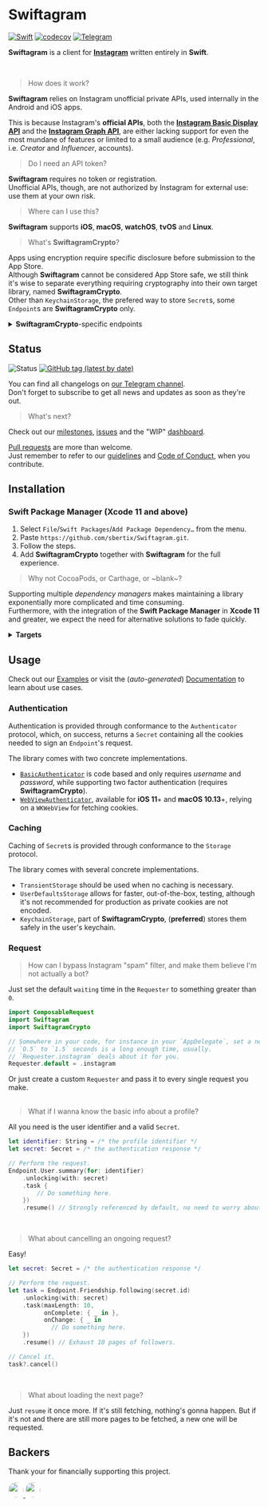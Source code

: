 # Swiftagram
[![Swift](https://img.shields.io/badge/Swift-5.1-%23DE5C43?style=flat&logo=swift)](https://swift.org)
[![codecov](https://codecov.io/gh/sbertix/Swiftagram/branch/master/graph/badge.svg)](https://codecov.io/gh/sbertix/Swiftagram)
[![Telegram](https://img.shields.io/badge/Telegram-Swiftagram-blue?style=flat&logo=telegram)](https://t.me/swiftagram)

**Swiftagram** is a client for [**Instagram**](https://instagram.com) written entirely in **Swift**.

<br/>

> How does it work?  

**Swiftagram** relies on Instagram unofficial private APIs, used internally in the Android and iOS apps.  

This is because Instagram's **official APIs**, both the [**Instagram Basic Display API**](https://developers.facebook.com/docs/instagram-basic-display-api) and the [**Instagram Graph API**](https://developers.facebook.com/docs/instagram-api/), are either lacking support for even the most mundane of features or limited to a small audience (e.g. _Professional_, i.e. _Creator_ and _Influencer_, accounts).  

> Do I need an API token?

**Swiftagram** requires no token or registration.\
Unofficial APIs, though, are not authorized by Instagram for external use: use them at your own risk.

> Where can I use this?

**Swiftagram** supports **iOS**, **macOS**, **watchOS**, **tvOS** and **Linux**.

> What's **SwiftagramCrypto**?

Apps using encryption require specific disclosure before submission to the App Store.\
Although **Swiftagram** cannot be considered App Store safe, we still think it's wise to separate everything requiring cryptography into their own target library, named **SwiftagramCrypto**.\
Other than `KeychainStorage`, the prefered way to store `Secret`s, some `Endpoint`s are **SwiftagramCrypto** only.

<details><summary><strong>SwiftagramCrypto</strong>-specific endpoints</summary>
    <p>

- `Endoint.Feed`
    - `.stories(by:)`
- `Endpoint.Friendship`
    - `.follow(_:)`
    - `.unfollow(_:)`
    - `.remove(follower:)`
    - `.acceptRequest(from:)`
    - `.rejectRequest(from:)`
    - `.block(_:)`
    - `.unblock(_:)`
- `Endpoint.Media.Posts`
    - `.like(_:)`
    - `.unlike(_:)`
    - `.archive(_:)`
    - `.unarchive(_:)`
    - `.comment(_:, on:, replyingTo:)`
    - `.delete(comments:, on:)`
    - `.delete(matching:)`
    - `.upload(image:, captioned:, tagging:, at:)`
    - `.upload(image:, size:, captioned:, tagging:, at:)`
- `Endpoint.Media.Stories`
    - `.by(_:)`
    </p>
</details>

## Status
![Status](https://github.com/sbertix/Swiftagram/workflows/master/badge.svg)
[![GitHub tag (latest by date)](https://img.shields.io/github/v/tag/sbertix/Swiftagram)](https://github.com/sbertix/Swiftagram/wiki)

You can find all changelogs on [our Telegram channel](https://t.me/swiftagram).\
Don't forget to subscribe to get all news and updates as soon as they're out.

> What's next?

Check out our [milestones](https://github.com/sbertix/Swiftagram/milestones), [issues](https://github.com/sbertix/Swiftagram/issues) and the "WIP" [dashboard](https://github.com/sbertix/Swiftagram/projects/1).

[Pull requests](https://github.com/sbertix/Swiftagram/pulls) are more than welcome.\
Just remember to refer to our [guidelines](CONTRIBUTING.md) and [Code of Conduct](CODE_OF_CONDUCT.md), when you contribute.


## Installation
### Swift Package Manager (Xcode 11 and above)
1. Select `File`/`Swift Packages`/`Add Package Dependency…` from the menu.
1. Paste `https://github.com/sbertix/Swiftagram.git`.
1. Follow the steps.
1. Add **SwiftagramCrypto** together with **Swiftagram** for the full experience.

> Why not CocoaPods, or Carthage, or ~blank~?

Supporting multiple _dependency managers_ makes maintaining a library exponentially more complicated and time consuming.\
Furthermore, with the integration of the **Swift Package Manager** in **Xcode 11** and greater, we expect the need for alternative solutions to fade quickly.

<details><summary><strong>Targets</strong></summary>
    <p>

- **Swiftagram** depends on [**ComposableRequest**](https://github.com/sbertix/ComposableRequest), an HTTP client originally integrated in **Swiftagram**., and it's the core library.\
It supports [`Combine`](https://developer.apple.com/documentation/combine) `Publisher`s out of the box.

- **SwiftagramCrypto**, depending on [**SwCrypt**](https://github.com/sbertix/SwCrypt) and [**KeychainSwift**](https://github.com/evgenyneu/keychain-swift), can be added to **Swiftagram** to extend its functionality, accessing the safer `KeychainStorage` and encrypted `Endpoint`s (e.g. `Endpoint.Friendship.follow`, `Endpoint.Friendship.unfollow`).
    </p>
</details>

## Usage
Check out our [Examples](Examples) or visit the (_auto-generated_) [Documentation](https://sbertix.github.io/Swiftagram) to learn about use cases.  

### Authentication
Authentication is provided through conformance to the `Authenticator` protocol, which, on success, returns a `Secret` containing all the cookies needed to sign an `Endpoint`'s request.

The library comes with two concrete implementations.
- [`BasicAuthenticator`](https://sbertix.github.io/SwiftagramCrypto/Classes/BasicAuthenticator.html) is code based and only requires _username_ and _password_, while supporting two factor authentication (requires **SwiftagramCrypto**).
- [`WebViewAuthenticator`](https://sbertix.github.io/Swiftagram/Classes/WebViewAuthenticator.html), available for **iOS 11**+ and **macOS 10.13**+, relying on a `WKWebView` for fetching cookies.

### Caching
Caching of `Secret`s is provided through conformance to the `Storage` protocol.  

The library comes with several concrete implementations.  
- `TransientStorage` should be used when no caching is necessary.  
- `UserDefaultsStorage` allows for faster, out-of-the-box, testing, although it's not recommended for production as private cookies are not encoded.  
- `KeychainStorage`, part of **SwiftagramCrypto**, (**preferred**) stores them safely in the user's keychain.  

### Request
> How can I bypass Instagram "spam" filter, and make them believe I'm not actually a bot?

Just set the default `waiting` time in the `Requester` to something greater than `0`.

```swift
import ComposableRequest
import Swiftagram
import SwiftagramCrypto

// Somewhere in your code, for instance in your `AppDelegate`, set a new `default` `Requester`.
// `O.5` to `1.5` seconds is a long enough time, usually.
// `Requester.instagram` deals about it for you.
Requester.default = .instagram
```

Or just create a custom `Requester` and pass it to every single request you make.  
<br/>

> What if I wanna know the basic info about a profile?

All you need is the user identifier and a valid `Secret`.

```swift
let identifier: String = /* the profile identifier */
let secret: Secret = /* the authentication response */

// Perform the request.
Endpoint.User.summary(for: identifier)
    .unlocking(with: secret)
    .task {
        // Do something here.
    })
    .resume() // Strongly referenced by default, no need to worry about it.
```
<br/>

> What about cancelling an ongoing request?

Easy!

```swift
let secret: Secret = /* the authentication response */

// Perform the request.
let task = Endpoint.Friendship.following(secret.id)
    .unlocking(with: secret)
    .task(maxLength: 10,
          onComplete: { _ in },
          onChange: { _ in  
            // Do something here.
    })
    .resume() // Exhaust 10 pages of followers.

// Cancel it.
task?.cancel()
```
<br/>

>  What about loading the next page?

Just `resume` it once more.
If it's still fetching, nothing's gonna happen. But if it's not and there are still more pages to be fetched, a new one will be requested.  

## Backers
Thank your for financially supporting this project.

<a href="https://github.com/sbertix">
    <img src="https://github.com/sbertix.png?size=60&s=60" width="30" height="30" style="border-radius:50%;" />
</a>
<a href="https://github.com/jerry317">
    <img src="https://github.com/jerry317.png?size=60&s=60" width="30" height="30" style="border-radius:50%;" />
</a>
